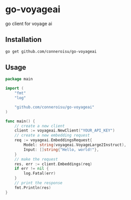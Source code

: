 # go-voyageai

go client for voyage ai

## Installation

```bash
go get github.com/conneroisu/go-voyageai
```

## Usage

```go
package main

import (
	"fmt"
	"log"

	"github.com/conneroisu/go-voyageai"
)

func main() {
	// create a new client
	client := voyageai.NewClient("YOUR_API_KEY")
	// create a new embedding request
	req := voyageai.EmbeddingsRequest{
		Model: string(voyageai.VoyageLarge2Instruct),
		Input: []string{"Hello, world!"},
	}
	// make the request
	res, err := client.Embeddings(req)
	if err != nil {
		log.Fatal(err)
	}
	// print the response
	fmt.Println(res)
}
```

